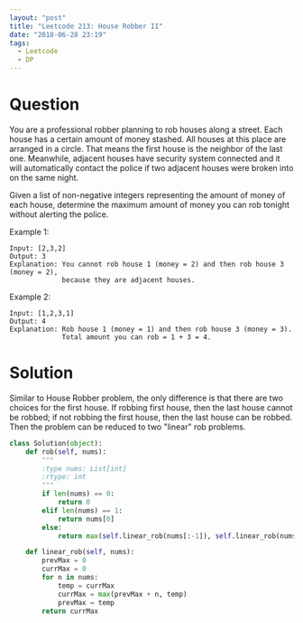 ```yaml
---
layout: "post"
title: "Leetcode 213: House Robber II"
date: "2018-06-28 23:19"
tags:
  - Leetcode
  - DP
---
```


# Question
You are a professional robber planning to rob houses along a street. Each house has a certain amount of money stashed. All houses at this place are arranged in a circle. That means the first house is the neighbor of the last one. Meanwhile, adjacent houses have security system connected and it will automatically contact the police if two adjacent houses were broken into on the same night.

Given a list of non-negative integers representing the amount of money of each house, determine the maximum amount of money you can rob tonight without alerting the police.

Example 1:
```
Input: [2,3,2]
Output: 3
Explanation: You cannot rob house 1 (money = 2) and then rob house 3 (money = 2),
             because they are adjacent houses.
```

Example 2:
```
Input: [1,2,3,1]
Output: 4
Explanation: Rob house 1 (money = 1) and then rob house 3 (money = 3).
             Total amount you can rob = 1 + 3 = 4.
```

# Solution
Similar to House Robber problem, the only difference is that there are two choices for the first house. If robbing first house, then the last house cannot be robbed; if not robbing the first house, then the last house can be robbed. Then the problem can be reduced to two "linear" rob problems.

```python
class Solution(object):
    def rob(self, nums):
        """
        :type nums: List[int]
        :rtype: int
        """
        if len(nums) == 0:
            return 0
        elif len(nums) == 1:
            return nums[0]
        else:
            return max(self.linear_rob(nums[:-1]), self.linear_rob(nums[1:]))

    def linear_rob(self, nums):
        prevMax = 0
        currMax = 0
        for n in nums:
            temp = currMax
            currMax = max(prevMax + n, temp)
            prevMax = temp
        return currMax
```
